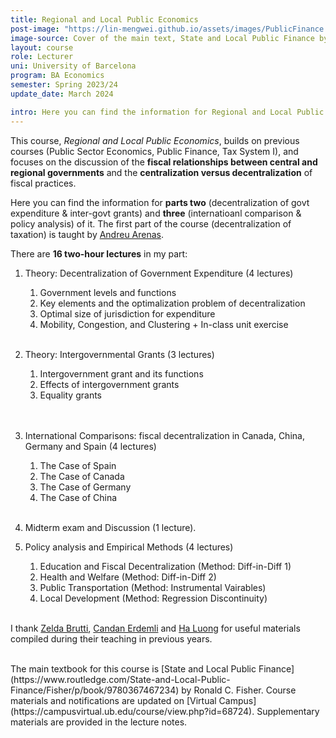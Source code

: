 ```yaml
---
title: Regional and Local Public Economics
post-image: "https://lin-mengwei.github.io/assets/images/PublicFinance.png"
image-source: Cover of the main text, State and Local Public Finance by Ronald Fisher. 
layout: course
role: Lecturer
uni: University of Barcelona
program: BA Economics 
semester: Spring 2023/24
update_date: March 2024

intro: Here you can find the information for Regional and Local Public Economics taught in Spring semester, 2023/24. This is a <b>third-year compulsory course</b> for undergraduate Economics majors at the University of Barcelona.
---
```



This course, *Regional and Local Public Economics*, builds on previous courses (Public Sector Economics, Public Finance, Tax System I), and focuses on the discussion of the <b>fiscal relationships between central and regional governments</b> and the <b>centralization versus decentralization</b> of fiscal practices. 

Here you can find the information for <b>parts two</b> (decentralization of govt expenditure & inter-govt grants) and <b>three</b> (internatioanl comparison & policy analysis) of it. The first part of the course (decentralization of taxation) is taught by [Andreu Arenas](https://sites.google.com/site/andreuarenasweb/home).

There are **16 two-hour lectures** in my part:

1. Theory: Decentralization of Government Expenditure (4 lectures) <br>
	1. Government levels and functions <br>
	2. Key elements and the optimalization problem of decentralization <br>
	3. Optimal size of jurisdiction for expenditure <br>
	4. Mobility, Congestion, and Clustering + In-class unit exercise
<br><br>

2. Theory: Intergovernmental Grants (3 lectures)<br>
	1. Intergovernment grant and its functions <br>
	2. Effects of intergovernment grants <br>
	3. Equality grants<br>
<br><br>

3. International Comparisons: fiscal decentralization in Canada, China, Germany and Spain (4 lectures)<br>
	1. The Case of Spain <br>
	2. The Case of Canada  <br>
	3. The Case of Germany <br>
	4. The Case of China
<br><br>

4. Midterm exam and Discussion (1 lecture).

5. Policy analysis and Empirical Methods  (4 lectures)<br>
	1. Education and Fiscal Decentralization (Method: Diff-in-Diff 1)<br>
	2. Health and Welfare (Method: Diff-in-Diff 2)<br>
	3. Public Transportation (Method: Instrumental Vairables)<br>
	4. Local Development (Method: Regression Discontinuity)
<br><br>

I thank [Zelda Brutti](https://sites.google.com/site/zeldabrutti/), [Candan Erdemli](https://candanerdemli.com/) and [Ha Luong](https://haluong.weebly.com/) for useful materials compiled during their teaching in previous years.


<br>
The main textbook for this course is [State and Local Public Finance](https://www.routledge.com/State-and-Local-Public-Finance/Fisher/p/book/9780367467234) by Ronald C. Fisher. Course materials and notifications are updated on [Virtual Campus](https://campusvirtual.ub.edu/course/view.php?id=68724). Supplementary materials are provided in the lecture notes.
